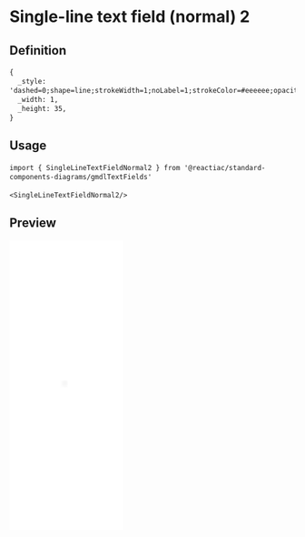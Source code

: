 # Single-line text field (normal) 2

## Definition

```
{
  _style: 'dashed=0;shape=line;strokeWidth=1;noLabel=1;strokeColor=#eeeeee;opacity=50;',
  _width: 1,
  _height: 35,
}
```

## Usage

```
import { SingleLineTextFieldNormal2 } from '@reactiac/standard-components-diagrams/gmdlTextFields'

<SingleLineTextFieldNormal2/>
```

## Preview

<img src="./single-line-text-field-normal-2.png" width="200"/>
